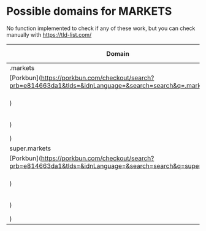 # Possible domains for MARKETS

No function implemented to check if any of these work, but you can check manually with https://tld-list.com/

| Domain | Porkbun | NameCheap | Google Domains |
|---|---|---|---|
| .markets | [Porkbun](https://porkbun.com/checkout/search?prb=e814663da1&tlds=&idnLanguage=&search=search&q=.markets) | [Namecheap](https://www.namecheap.com/domains/registration/results/?domain=.markets) | [Google](https://domains.google.com/registrar/search?searchTerm=.markets) |
| super.markets | [Porkbun](https://porkbun.com/checkout/search?prb=e814663da1&tlds=&idnLanguage=&search=search&q=super.markets) | [Namecheap](https://www.namecheap.com/domains/registration/results/?domain=super.markets) | [Google](https://domains.google.com/registrar/search?searchTerm=super.markets) |
